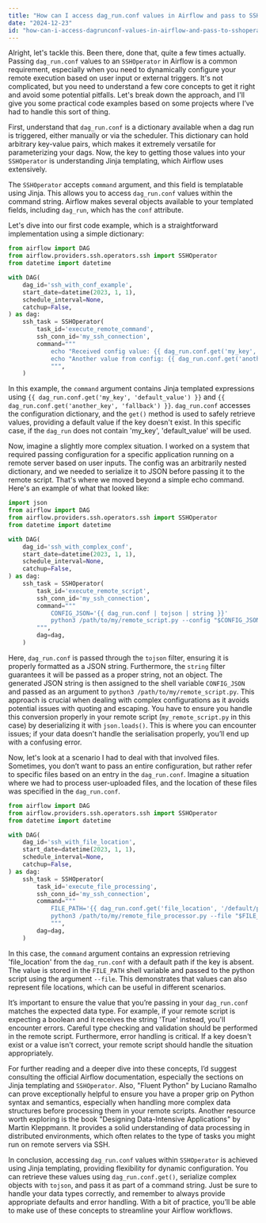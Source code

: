 ```yaml
---
title: "How can I access dag_run.conf values in Airflow and pass to SSHOperator?"
date: "2024-12-23"
id: "how-can-i-access-dagrunconf-values-in-airflow-and-pass-to-sshoperator"
---
```


Alright, let's tackle this. Been there, done that, quite a few times actually. Passing `dag_run.conf` values to an `SSHOperator` in Airflow is a common requirement, especially when you need to dynamically configure your remote execution based on user input or external triggers. It's not complicated, but you need to understand a few core concepts to get it right and avoid some potential pitfalls. Let's break down the approach, and I'll give you some practical code examples based on some projects where I’ve had to handle this sort of thing.

First, understand that `dag_run.conf` is a dictionary available when a dag run is triggered, either manually or via the scheduler. This dictionary can hold arbitrary key-value pairs, which makes it extremely versatile for parameterizing your dags. Now, the key to getting those values into your `SSHOperator` is understanding Jinja templating, which Airflow uses extensively.

The `SSHOperator` accepts `command` argument, and this field is templatable using Jinja. This allows you to access `dag_run.conf` values within the command string. Airflow makes several objects available to your templated fields, including `dag_run`, which has the `conf` attribute.

Let's dive into our first code example, which is a straightforward implementation using a simple dictionary:

```python
from airflow import DAG
from airflow.providers.ssh.operators.ssh import SSHOperator
from datetime import datetime

with DAG(
    dag_id='ssh_with_conf_example',
    start_date=datetime(2023, 1, 1),
    schedule_interval=None,
    catchup=False,
) as dag:
    ssh_task = SSHOperator(
        task_id='execute_remote_command',
        ssh_conn_id='my_ssh_connection',
        command="""
            echo "Received config value: {{ dag_run.conf.get('my_key', 'default_value') }}"
            echo "Another value from config: {{ dag_run.conf.get('another_key', 'fallback') }}"
            """,
    )
```

In this example, the `command` argument contains Jinja templated expressions using `{{ dag_run.conf.get('my_key', 'default_value') }}` and `{{ dag_run.conf.get('another_key', 'fallback') }}`. `dag_run.conf` accesses the configuration dictionary, and the `get()` method is used to safely retrieve values, providing a default value if the key doesn't exist. In this specific case, if the `dag_run` does not contain 'my_key', 'default_value' will be used.

Now, imagine a slightly more complex situation. I worked on a system that required passing configuration for a specific application running on a remote server based on user inputs. The config was an arbitrarily nested dictionary, and we needed to serialize it to JSON before passing it to the remote script. That's where we moved beyond a simple echo command. Here's an example of what that looked like:

```python
import json
from airflow import DAG
from airflow.providers.ssh.operators.ssh import SSHOperator
from datetime import datetime

with DAG(
    dag_id='ssh_with_complex_conf',
    start_date=datetime(2023, 1, 1),
    schedule_interval=None,
    catchup=False,
) as dag:
    ssh_task = SSHOperator(
        task_id='execute_remote_script',
        ssh_conn_id='my_ssh_connection',
        command="""
            CONFIG_JSON='{{ dag_run.conf | tojson | string }}'
            python3 /path/to/my/remote_script.py --config "$CONFIG_JSON"
        """,
        dag=dag,
    )
```

Here, `dag_run.conf` is passed through the `tojson` filter, ensuring it is properly formatted as a JSON string. Furthermore, the `string` filter guarantees it will be passed as a proper string, not an object. The generated JSON string is then assigned to the shell variable `CONFIG_JSON` and passed as an argument to `python3 /path/to/my/remote_script.py`. This approach is crucial when dealing with complex configurations as it avoids potential issues with quoting and escaping. You have to ensure you handle this conversion properly in your remote script (`my_remote_script.py` in this case) by deserializing it with `json.loads()`. This is where you can encounter issues; if your data doesn't handle the serialisation properly, you’ll end up with a confusing error.

Now, let's look at a scenario I had to deal with that involved files. Sometimes, you don’t want to pass an entire configuration, but rather refer to specific files based on an entry in the `dag_run.conf`. Imagine a situation where we had to process user-uploaded files, and the location of these files was specified in the `dag_run.conf`.

```python
from airflow import DAG
from airflow.providers.ssh.operators.ssh import SSHOperator
from datetime import datetime

with DAG(
    dag_id='ssh_with_file_location',
    start_date=datetime(2023, 1, 1),
    schedule_interval=None,
    catchup=False,
) as dag:
    ssh_task = SSHOperator(
        task_id='execute_file_processing',
        ssh_conn_id='my_ssh_connection',
        command="""
            FILE_PATH='{{ dag_run.conf.get('file_location', '/default/path/file.txt') }}'
            python3 /path/to/my/remote_file_processor.py --file "$FILE_PATH"
            """,
        dag=dag,
    )
```

In this case, the `command` argument contains an expression retrieving 'file_location' from the `dag_run.conf` with a default path if the key is absent. The value is stored in the `FILE_PATH` shell variable and passed to the python script using the argument `--file`. This demonstrates that values can also represent file locations, which can be useful in different scenarios.

It’s important to ensure the value that you’re passing in your `dag_run.conf` matches the expected data type. For example, if your remote script is expecting a boolean and it receives the string 'True' instead, you'll encounter errors. Careful type checking and validation should be performed in the remote script. Furthermore, error handling is critical. If a key doesn't exist or a value isn't correct, your remote script should handle the situation appropriately.

For further reading and a deeper dive into these concepts, I’d suggest consulting the official Airflow documentation, especially the sections on Jinja templating and `SSHOperator`. Also, "Fluent Python" by Luciano Ramalho can prove exceptionally helpful to ensure you have a proper grip on Python syntax and semantics, especially when handling more complex data structures before processing them in your remote scripts. Another resource worth exploring is the book "Designing Data-Intensive Applications" by Martin Kleppmann. It provides a solid understanding of data processing in distributed environments, which often relates to the type of tasks you might run on remote servers via SSH.

In conclusion, accessing `dag_run.conf` values within `SSHOperator` is achieved using Jinja templating, providing flexibility for dynamic configuration. You can retrieve these values using `dag_run.conf.get()`, serialize complex objects with `tojson`, and pass it as part of a command string. Just be sure to handle your data types correctly, and remember to always provide appropriate defaults and error handling. With a bit of practice, you’ll be able to make use of these concepts to streamline your Airflow workflows.
